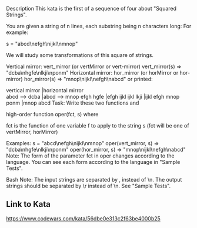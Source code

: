Description
This kata is the first of a sequence of four about "Squared Strings".

You are given a string of n lines, each substring being n characters long: For example:

s = "abcd\nefgh\nijkl\nmnop"

We will study some transformations of this square of strings.

Vertical mirror: vert_mirror (or vertMirror or vert-mirror)
vert_mirror(s) => "dcba\nhgfe\nlkji\nponm"
Horizontal mirror: hor_mirror (or horMirror or hor-mirror)
hor_mirror(s) => "mnop\nijkl\nefgh\nabcd"
or printed:

vertical mirror |horizontal mirror  
abcd --> dcba |abcd --> mnop
efgh hgfe |efgh ijkl
ijkl lkji |ijkl efgh
mnop ponm |mnop abcd
Task:
Write these two functions
and

high-order function oper(fct, s) where

fct is the function of one variable f to apply to the string s (fct will be one of vertMirror, horMirror)

Examples:
s = "abcd\nefgh\nijkl\nmnop"
oper(vert_mirror, s) => "dcba\nhgfe\nlkji\nponm"
oper(hor_mirror, s) => "mnop\nijkl\nefgh\nabcd"
Note:
The form of the parameter fct in oper changes according to the language. You can see each form according to the language in "Sample Tests".

Bash Note:
The input strings are separated by , instead of \n. The output strings should be separated by \r instead of \n. See "Sample Tests".

## Link to Kata

https://www.codewars.com/kata/56dbe0e313c2f63be4000b25
